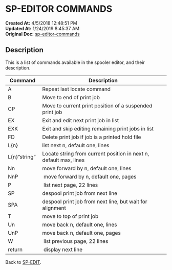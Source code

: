 # SP-EDITOR COMMANDS

**Created At:** 4/5/2018 12:48:51 PM  
**Updated At:** 1/24/2019 8:45:37 AM  
**Original Doc:** [sp-editor-commands](https://docs.jbase.com/44205-spooler/sp-editor-commands)  


## Description

This is a list of commands available in the spooler editor, and their description.


| Command | Description<br> |
| --- | --- |
| A | Repeat last locate command<br> |
| B | Move to end of print job<br> |
| CP | Move to current print position of a suspended print job<br> |
| EX  | Exit and edit next print job in list<br> |
| EXK  | Exit and skip editing remaining print jobs in list<br> |
| FD | Delete print job if job is a printed hold file |
| L{n} | list next n, default one, lines<br> |
| L{n}”string”  | Locate string from current position in next n, default max, lines<br> |
| Nn | move forward by n, default one, lines<br> |
| NnP |  move forward by n, default one, pages<br> |
| P |  list next page, 22 lines<br> |
| SP  | despool print job from next line<br> |
| SPA | despool print job from next line, but wait for alignment<br> |
| T | move to top of print job<br> |
| Un | move back n, default one, lines<br> |
| UnP | move back n, default one, pages<br> |
| W |  list previous page, 22 lines<br> |
| return |  display next line<br> |




Back to [SP-EDIT](306467-untitled-question).
